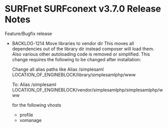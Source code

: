 # SURFnet SURFconext v3.7.0 Release Notes #

Feature/Bugfix release

* BACKLOG-1214 Move libraries to vendor dir
    This moves all dependencies out of the library dir instead composer will load them. Also various other autoloading code is removed or simplified.
    This change requires the following to be changed after installation:

    Change all alias paths like
    Alias /simplesaml LOCATION_OF_ENGINEBLOCK/library/simplesamlphp/www

    To:
    Alias /simplesaml LOCATION_OF_ENGINEBLOCK/vendor/simplesamlphp/simplesamlphp/www

    for the following vhosts
    - profile
    - vomanage